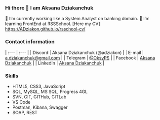### Hi there 👋 I am Aksana Dziakanchuk

🔭 I’m currently working like a System Analyst on banking domain.
🌱 I’m learning FrontEnd at RSSSchool.
[Here my CV] https://ADziakon.github.io/rsschool-cv/

### Contact information

| :---        | :---                                                       |
| Discord     | Aksana Dziakanchuk (@adziakon)                             |
| E-mail      | a.dziakanchuk@gmail.com                                    |
| Telegram    | [@OksyPS](https://t.me/OksyPS)                                                    |
| Facebook    | [Aksana Dziakanchuk](https://www.facebook.com/aksana.peshka)                    |
| LinkedIn    | [Aksana Dziakanchuk](https://www.linkedin.com/in/aksana-dziakanchuk-54329386/) |


### Skills
* HTML5, CSS3, JavaScript
* SQL, MySQL, MS SQL, Progress 4GL
* SVN, GIT, GITHub, GITLab
* VS Code
* Postman, Kibana, Swagger
* SOAP, REST

<!--
**ADziakon/ADziakon** is a ✨ _special_ ✨ repository because its `README.md` (this file) appears on your GitHub profile.

-->
